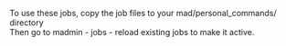 To use these jobs, copy the job files to your mad/personal_commands/ directory <br>
Then go to madmin - jobs - reload existing jobs to make it active.
